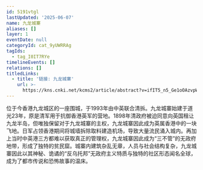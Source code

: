 ```yaml
---
id: 5191vtgl
lastUpdated: '2025-06-07'
name: 九龙城寨
aliases: []
layer: 1
eventDate: null
categoryId: cat_9yUWRRAg
tagIds:
  - tag_I0IT7RYe
timelineEvents: []
relations: []
titledLinks:
  - title: '链接: 九龙城寨'
    url: >-
      https://kns.cnki.net/kcms2/article/abstract?v=ifIT5_n5_Ge1oOAzvpWfuhnc1cTH_Yil5xiFNI1O01M5P-jep_bxRgTB5U8G2Mai0IoOxp3g-ZXmPPH728rWfFauy8dvFgprzQ-NOiCdWpJztdU5070GphRhwV8hLaZDHMm7zTU6jmM111hqOacnpJmxLXb2Tp7r07-SCWEW2w4hh-E33cJHy6lGtp4UHt8pCaOOMNoK59U=&uniplatform=NZKPT&language=CHS
---
```

位于今香港九龙城区的一座围城，于1993年由中英联合清拆。九龙城寨始建于道光23年，原是清军用于抗御香港英军的营地。1898年清政府被迫同意向英国租让九龙半岛，但唯独保留对于九龙城寨的主权，九龙城寨因此成为英属香港中的一块飞地。日军占领香港期间将城墙拆除取料建造机场，导致大量流民涌入城内。再加上当时中英港三方都难以获取真正的管理权，九龙城寨因此成为“三不管”的无政府地带，形成了独特的贫民窟。城寨内建筑杂乱无章，人员与社会结构复杂，九龙城寨因此以其神秘、诡谲的“反乌托邦”无政府主义特质与独特的社区形态闻名全球，成为了都市传说和恐怖故事的温床。
